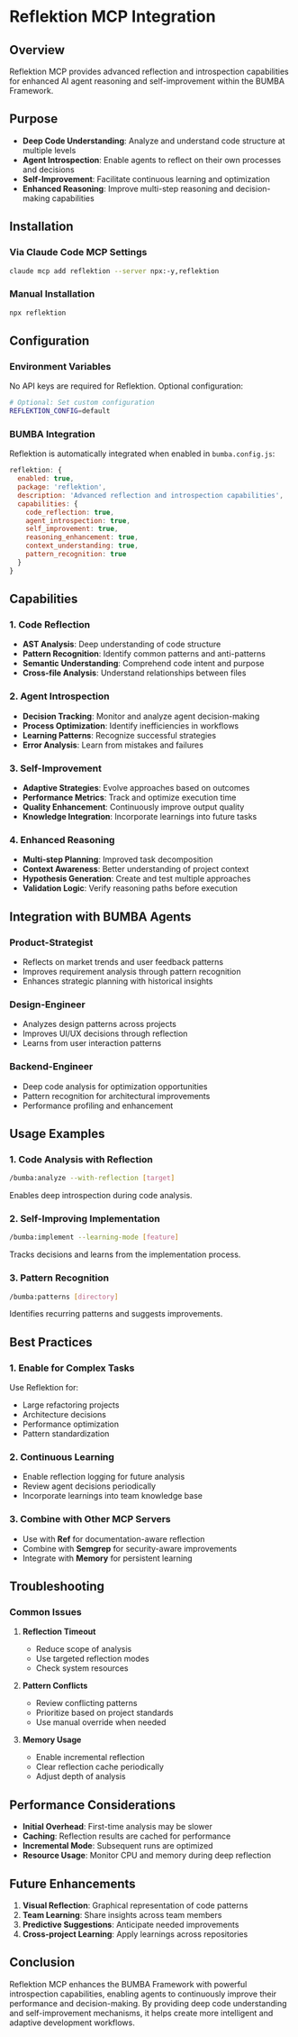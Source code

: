 # Reflektion MCP Integration

## Overview
Reflektion MCP provides advanced reflection and introspection capabilities for enhanced AI agent reasoning and self-improvement within the BUMBA Framework.

## Purpose
- **Deep Code Understanding**: Analyze and understand code structure at multiple levels
- **Agent Introspection**: Enable agents to reflect on their own processes and decisions
- **Self-Improvement**: Facilitate continuous learning and optimization
- **Enhanced Reasoning**: Improve multi-step reasoning and decision-making capabilities

## Installation

### Via Claude Code MCP Settings
```bash
claude mcp add reflektion --server npx:-y,reflektion
```

### Manual Installation
```bash
npx reflektion
```

## Configuration

### Environment Variables
No API keys are required for Reflektion. Optional configuration:

```bash
# Optional: Set custom configuration
REFLEKTION_CONFIG=default
```

### BUMBA Integration
Reflektion is automatically integrated when enabled in `bumba.config.js`:

```javascript
reflektion: {
  enabled: true,
  package: 'reflektion',
  description: 'Advanced reflection and introspection capabilities',
  capabilities: {
    code_reflection: true,
    agent_introspection: true,
    self_improvement: true,
    reasoning_enhancement: true,
    context_understanding: true,
    pattern_recognition: true
  }
}
```

## Capabilities

### 1. Code Reflection
- **AST Analysis**: Deep understanding of code structure
- **Pattern Recognition**: Identify common patterns and anti-patterns
- **Semantic Understanding**: Comprehend code intent and purpose
- **Cross-file Analysis**: Understand relationships between files

### 2. Agent Introspection
- **Decision Tracking**: Monitor and analyze agent decision-making
- **Process Optimization**: Identify inefficiencies in workflows
- **Learning Patterns**: Recognize successful strategies
- **Error Analysis**: Learn from mistakes and failures

### 3. Self-Improvement
- **Adaptive Strategies**: Evolve approaches based on outcomes
- **Performance Metrics**: Track and optimize execution time
- **Quality Enhancement**: Continuously improve output quality
- **Knowledge Integration**: Incorporate learnings into future tasks

### 4. Enhanced Reasoning
- **Multi-step Planning**: Improved task decomposition
- **Context Awareness**: Better understanding of project context
- **Hypothesis Generation**: Create and test multiple approaches
- **Validation Logic**: Verify reasoning paths before execution

## Integration with BUMBA Agents

### Product-Strategist
- Reflects on market trends and user feedback patterns
- Improves requirement analysis through pattern recognition
- Enhances strategic planning with historical insights

### Design-Engineer
- Analyzes design patterns across projects
- Improves UI/UX decisions through reflection
- Learns from user interaction patterns

### Backend-Engineer
- Deep code analysis for optimization opportunities
- Pattern recognition for architectural improvements
- Performance profiling and enhancement

## Usage Examples

### 1. Code Analysis with Reflection
```bash
/bumba:analyze --with-reflection [target]
```
Enables deep introspection during code analysis.

### 2. Self-Improving Implementation
```bash
/bumba:implement --learning-mode [feature]
```
Tracks decisions and learns from the implementation process.

### 3. Pattern Recognition
```bash
/bumba:patterns [directory]
```
Identifies recurring patterns and suggests improvements.

## Best Practices

### 1. Enable for Complex Tasks
Use Reflektion for:
- Large refactoring projects
- Architecture decisions
- Performance optimization
- Pattern standardization

### 2. Continuous Learning
- Enable reflection logging for future analysis
- Review agent decisions periodically
- Incorporate learnings into team knowledge base

### 3. Combine with Other MCP Servers
- Use with **Ref** for documentation-aware reflection
- Combine with **Semgrep** for security-aware improvements
- Integrate with **Memory** for persistent learning

## Troubleshooting

### Common Issues

1. **Reflection Timeout**
   - Reduce scope of analysis
   - Use targeted reflection modes
   - Check system resources

2. **Pattern Conflicts**
   - Review conflicting patterns
   - Prioritize based on project standards
   - Use manual override when needed

3. **Memory Usage**
   - Enable incremental reflection
   - Clear reflection cache periodically
   - Adjust depth of analysis

## Performance Considerations

- **Initial Overhead**: First-time analysis may be slower
- **Caching**: Reflection results are cached for performance
- **Incremental Mode**: Subsequent runs are optimized
- **Resource Usage**: Monitor CPU and memory during deep reflection

## Future Enhancements

1. **Visual Reflection**: Graphical representation of code patterns
2. **Team Learning**: Share insights across team members
3. **Predictive Suggestions**: Anticipate needed improvements
4. **Cross-project Learning**: Apply learnings across repositories

## Conclusion

Reflektion MCP enhances the BUMBA Framework with powerful introspection capabilities, enabling agents to continuously improve their performance and decision-making. By providing deep code understanding and self-improvement mechanisms, it helps create more intelligent and adaptive development workflows.